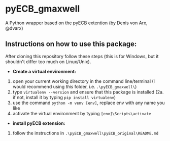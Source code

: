 # pyECB_gmaxwell
A Python wrapper based on the pyECB extention (by Denis von Arx, @dvarx)

## Instructions on how to use this package:
After cloning this repository follow these steps (this is for Windows, but it shouldn't differ too much on Linux/Unix).
* **Create a virtual environment:**
1. open your current working directory in the command line/terminal (I would recommend using _this_ folder, i.e. `.\pyECB_gmaxwell\`)
2. type `virtualenv --version` and ensure that this package is installed
  (2a. if not, install it by typing `pip install virtualenv`)
3. use the command `python -m venv [env]`, replace env with any name you like
4. activate the virtual environment by typing `[env]\Scripts\activate`

* **install pyECB extension:**
1. follow the instructions in `.\pyECB_gmaxwell\pyECB_original\README.md`
